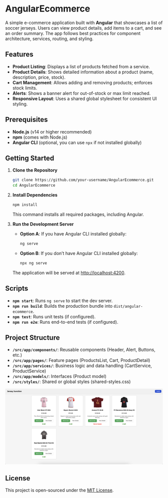 # AngularEcommerce

A simple e-commerce application built with **Angular** that showcases a list of soccer jerseys. Users can view product details, add items to a cart, and see an order summary. The app follows best practices for component architecture, services, routing, and styling.

## Features

- **Product Listing**: Displays a list of products fetched from a service.  
- **Product Details**: Shows detailed information about a product (name, description, price, stock).  
- **Cart Management**: Allows adding and removing products; enforces stock limits.  
- **Alerts**: Shows a banner alert for out-of-stock or max limit reached.  
- **Responsive Layout**: Uses a shared global stylesheet for consistent UI styling.

## Prerequisites

- **Node.js** (v14 or higher recommended)
- **npm** (comes with Node.js)
- **Angular CLI** (optional, you can use `npx` if not installed globally)

## Getting Started

1. **Clone the Repository**  
   ```bash
   git clone https://github.com/your-username/AngularEcommerce.git
   cd AngularEcommerce


2. **Install Dependencies**  
   ```bash
   npm install
   ```
   This command installs all required packages, including Angular.

3. **Run the Development Server**  
   - **Option A**: If you have Angular CLI installed globally:
     ```bash
     ng serve
     ```
   - **Option B**: If you don’t have Angular CLI installed globally:
     ```bash
     npx ng serve
     ```
   The application will be served at [http://localhost:4200](http://localhost:4200).

## Scripts

- **`npm start`**: Runs `ng serve` to start the dev server.
- **`npm run build`**: Builds the production bundle into `dist/angular-ecommerce`.
- **`npm test`**: Runs unit tests (if configured).
- **`npm run e2e`**: Runs end-to-end tests (if configured).

## Project Structure

- **`/src/app/components/`**: Reusable components (Header, Alert, Buttons, etc.)  
- **`/src/app/pages/`**: Feature pages (ProductsList, Cart, ProductDetail)  
- **`/src/app/services/`**: Business logic and data handling (CartService, ProductService)  
- **`/src/app/models/`**: Interfaces (Product model)  
- **`/src/styles/`**: Shared or global styles (shared-styles.css)

![Project Screenshot](screenshot.png)


## License

This project is open-sourced under the [MIT License](LICENSE).
```